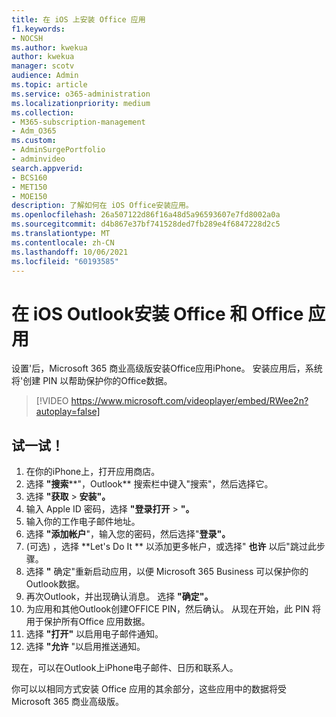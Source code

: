 ```yaml
---
title: 在 iOS 上安装 Office 应用
f1.keywords:
- NOCSH
ms.author: kwekua
author: kwekua
manager: scotv
audience: Admin
ms.topic: article
ms.service: o365-administration
ms.localizationpriority: medium
ms.collection:
- M365-subscription-management
- Adm_O365
ms.custom:
- AdminSurgePortfolio
- adminvideo
search.appverid:
- BCS160
- MET150
- MOE150
description: 了解如何在 iOS Office安装应用。
ms.openlocfilehash: 26a507122d86f16a48d5a96593607e7fd8002a0a
ms.sourcegitcommit: d4b867e37bf741528ded7fb289e4f6847228d2c5
ms.translationtype: MT
ms.contentlocale: zh-CN
ms.lasthandoff: 10/06/2021
ms.locfileid: "60193585"
---
```

# <a name="install-outlook-and-office-apps-on-ios-devices"></a>在 iOS Outlook安装 Office 和 Office 应用

设置&#39;后，Microsoft 365 商业高级版安装Office应用iPhone。 安装应用后，系统将&#39;创建 PIN 以帮助保护你的Office数据。

> [!VIDEO https://www.microsoft.com/videoplayer/embed/RWee2n?autoplay=false]

## <a name="try-it"></a>试一试！

1. 在你的iPhone上，打开应用商店。
2. 选择 **"搜索****"，Outlook** 搜索栏中键入"搜索"，然后选择它。
3. 选择 **"获取**   >   **安装"。**
4. 输入 Apple ID 密码，选择 **"登录打开**  >   **"。**
5. 输入你的工作电子邮件地址。
6. 选择 **"添加帐户**"，输入您的密码，然后选择"**登录"。**
7.  (可选) ，选择 **Let's Do It ** 以添加更多帐户，或选择"  **也许**  以后"跳过此步骤。
8. 选择 **"** 确定"重新启动应用，以便 Microsoft 365 Business 可以保护你的Outlook数据。
9. 再次Outlook，并出现确认消息。 选择 **"确定"。**
10. 为应用和其他Outlook创建OFFICE PIN，然后确认。 从现在开始，此 PIN 将用于保护所有Office 应用数据。
11. 选择  **"打开"**  以启用电子邮件通知。
12. 选择  **"允许** "以启用推送通知。

现在，可以在Outlook上iPhone电子邮件、日历和联系人。

你可以以相同方式安装 Office 应用的其余部分，这些应用中的数据将受 Microsoft 365 商业高级版。